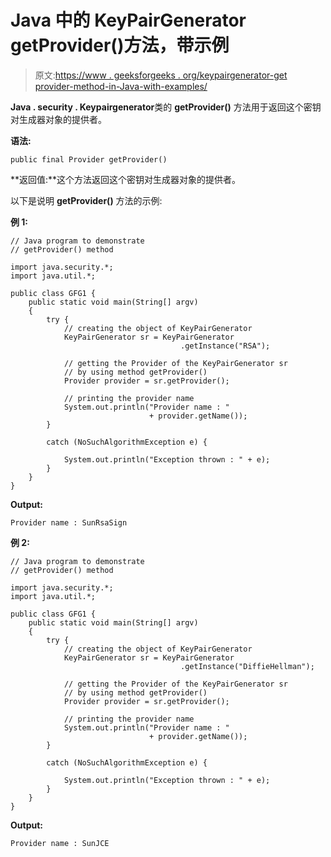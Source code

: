 # Java 中的 KeyPairGenerator getProvider()方法，带示例

> 原文:[https://www . geeksforgeeks . org/keypairgenerator-get provider-method-in-Java-with-examples/](https://www.geeksforgeeks.org/keypairgenerator-getprovider-method-in-java-with-examples/)

**Java . security . Keypairgenerator**类的 **getProvider()** 方法用于返回这个密钥对生成器对象的提供者。

**语法:**

```
public final Provider getProvider()
```

**返回值:**这个方法返回这个密钥对生成器对象的提供者。

以下是说明 **getProvider()** 方法的示例:

**例 1:**

```
// Java program to demonstrate
// getProvider() method

import java.security.*;
import java.util.*;

public class GFG1 {
    public static void main(String[] argv)
    {
        try {
            // creating the object of KeyPairGenerator
            KeyPairGenerator sr = KeyPairGenerator
                                      .getInstance("RSA");

            // getting the Provider of the KeyPairGenerator sr
            // by using method getProvider()
            Provider provider = sr.getProvider();

            // printing the provider name
            System.out.println("Provider name : "
                               + provider.getName());
        }

        catch (NoSuchAlgorithmException e) {

            System.out.println("Exception thrown : " + e);
        }
    }
}
```

**Output:**

```
Provider name : SunRsaSign

```

**例 2:**

```
// Java program to demonstrate
// getProvider() method

import java.security.*;
import java.util.*;

public class GFG1 {
    public static void main(String[] argv)
    {
        try {
            // creating the object of KeyPairGenerator
            KeyPairGenerator sr = KeyPairGenerator
                                      .getInstance("DiffieHellman");

            // getting the Provider of the KeyPairGenerator sr
            // by using method getProvider()
            Provider provider = sr.getProvider();

            // printing the provider name
            System.out.println("Provider name : "
                               + provider.getName());
        }

        catch (NoSuchAlgorithmException e) {

            System.out.println("Exception thrown : " + e);
        }
    }
}
```

**Output:**

```
Provider name : SunJCE

```